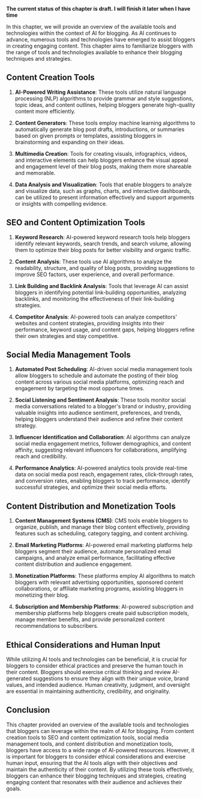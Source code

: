 **The current status of this chapter is draft. I will finish it later when I have time**

In this chapter, we will provide an overview of the available tools and technologies within the context of AI for blogging. As AI continues to advance, numerous tools and technologies have emerged to assist bloggers in creating engaging content. This chapter aims to familiarize bloggers with the range of tools and technologies available to enhance their blogging techniques and strategies.

Content Creation Tools
----------------------

1. **AI-Powered Writing Assistance**: These tools utilize natural language processing (NLP) algorithms to provide grammar and style suggestions, topic ideas, and content outlines, helping bloggers generate high-quality content more efficiently.

2. **Content Generators**: These tools employ machine learning algorithms to automatically generate blog post drafts, introductions, or summaries based on given prompts or templates, assisting bloggers in brainstorming and expanding on their ideas.

3. **Multimedia Creation**: Tools for creating visuals, infographics, videos, and interactive elements can help bloggers enhance the visual appeal and engagement level of their blog posts, making them more shareable and memorable.

4. **Data Analysis and Visualization**: Tools that enable bloggers to analyze and visualize data, such as graphs, charts, and interactive dashboards, can be utilized to present information effectively and support arguments or insights with compelling evidence.

SEO and Content Optimization Tools
----------------------------------

1. **Keyword Research**: AI-powered keyword research tools help bloggers identify relevant keywords, search trends, and search volume, allowing them to optimize their blog posts for better visibility and organic traffic.

2. **Content Analysis**: These tools use AI algorithms to analyze the readability, structure, and quality of blog posts, providing suggestions to improve SEO factors, user experience, and overall performance.

3. **Link Building and Backlink Analysis**: Tools that leverage AI can assist bloggers in identifying potential link-building opportunities, analyzing backlinks, and monitoring the effectiveness of their link-building strategies.

4. **Competitor Analysis**: AI-powered tools can analyze competitors' websites and content strategies, providing insights into their performance, keyword usage, and content gaps, helping bloggers refine their own strategies and stay competitive.

Social Media Management Tools
-----------------------------

1. **Automated Post Scheduling**: AI-driven social media management tools allow bloggers to schedule and automate the posting of their blog content across various social media platforms, optimizing reach and engagement by targeting the most opportune times.

2. **Social Listening and Sentiment Analysis**: These tools monitor social media conversations related to a blogger's brand or industry, providing valuable insights into audience sentiment, preferences, and trends, helping bloggers understand their audience and refine their content strategy.

3. **Influencer Identification and Collaboration**: AI algorithms can analyze social media engagement metrics, follower demographics, and content affinity, suggesting relevant influencers for collaborations, amplifying reach and credibility.

4. **Performance Analytics**: AI-powered analytics tools provide real-time data on social media post reach, engagement rates, click-through rates, and conversion rates, enabling bloggers to track performance, identify successful strategies, and optimize their social media efforts.

Content Distribution and Monetization Tools
-------------------------------------------

1. **Content Management Systems (CMS)**: CMS tools enable bloggers to organize, publish, and manage their blog content effectively, providing features such as scheduling, category tagging, and content archiving.

2. **Email Marketing Platforms**: AI-powered email marketing platforms help bloggers segment their audience, automate personalized email campaigns, and analyze email performance, facilitating effective content distribution and audience engagement.

3. **Monetization Platforms**: These platforms employ AI algorithms to match bloggers with relevant advertising opportunities, sponsored content collaborations, or affiliate marketing programs, assisting bloggers in monetizing their blog.

4. **Subscription and Membership Platforms**: AI-powered subscription and membership platforms help bloggers create paid subscription models, manage member benefits, and provide personalized content recommendations to subscribers.

Ethical Considerations and Human Input
--------------------------------------

While utilizing AI tools and technologies can be beneficial, it is crucial for bloggers to consider ethical practices and preserve the human touch in their content. Bloggers should exercise critical thinking and review AI-generated suggestions to ensure they align with their unique voice, brand values, and intended audience. Human creativity, judgment, and oversight are essential in maintaining authenticity, credibility, and originality.

Conclusion
----------

This chapter provided an overview of the available tools and technologies that bloggers can leverage within the realm of AI for blogging. From content creation tools to SEO and content optimization tools, social media management tools, and content distribution and monetization tools, bloggers have access to a wide range of AI-powered resources. However, it is important for bloggers to consider ethical considerations and exercise human input, ensuring that the AI tools align with their objectives and maintain the authenticity of their content. By utilizing these tools effectively, bloggers can enhance their blogging techniques and strategies, creating engaging content that resonates with their audience and achieves their goals.
